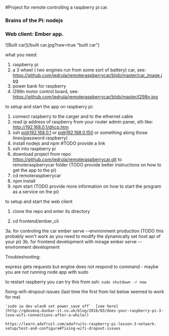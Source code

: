 #Project for remote controlling a raspberry pi car. 
### Brains of the Pi: nodejs
### Web client: Ember app.

![Built car](/built car.jpg?raw=true "built car")

what you need:

1. raspberry pi
2. a 3 wheel ( two engines run from some sort of battery) car, see: https://github.com/jedrula/remoteraspberrycar/blob/master/car_image.jpg
3. power bank for raspberry
4. l298n motor control board, see: https://github.com/jedrula/remoteraspberrycar/blob/master/l298n.jpg

to setup and start the app on raspberry pi:

1. connect raspberry to the carger and to the ethernet cable
2. read ip address of raspberry from your router admin paner, sth like: http://192.168.0.1/dhcp.htm
3. ssh pi@192.168.0.1 or pi@192.168.0.150 or something along those lines(password raspberry)
4. install nodejs and npm #TODO provide a link
5. ssh into raspberry pi
6. download project from repo https://github.com/jedrula/remoteraspberrycar.git to remoteraspberrycar folder (TODO provide better instructions on how to get the app to the pi)
7. cd remoteraspberrycar
8. npm install
9. npm start (TODO provide more information on how to start the program as a service on the pi)


to setup and start the web client 

1. clone the repo and enter its directory

2. cd frontend/ember_cli

3a. for controling the car
  ember serve --environment production (TODO this probably won't work as you need to modify the dynamically set host api of your pi)
3b. for frontend development with mirage
  ember serve --environment development


Troubleshooting:

  express gets requests but engine does not respond to command - maybe you are not running node app with sudo

  to restart raspberry you can try this from ssh:
  `sudo shutdown -r now`

  fixing-wifi-dropout-issues  (last time the first from list below seemed to work for me)  
  
    `sudo iw dev wlan0 set power_save off`  [see here](http://qdosmsq.dunbar-it.co.uk/blog/2016/03/does-your-raspberry-pi-3-lose-wifi-connections-after-a-while/)  
    
    https://learn.adafruit.com/adafruits-raspberry-pi-lesson-3-network-setup/test-and-configure#fixing-wifi-dropout-issues

